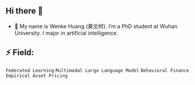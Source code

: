 ## Hi there 👋

<!--
**WenkeHuang/WenkeHuang** is a ✨ _special_ ✨ repository because its `README.md` (this file) appears on your GitHub profile.
Here are some ideas to get you started:

- 🔭 I’m currently working on ...
- 🌱 I’m currently learning ...
- 👯 I’m looking to collaborate on ...
- 🤔 I’m looking for help with ...
- 💬 Ask me about ...
- 📫 How to reach me: ...
- 😄 Pronouns: ...
- ⚡ Fun fact: ...
-->


- 🌱 My name is Wenke Huang (黄文柯). I’m  a PhD student at Wuhan University. I major in artificial intelligence. 
 

## ⚡ Field:

  `Federated Learning` `Multimodal Large Language Model` `Behavioral Finance` `Empirical Asset Pricing`





